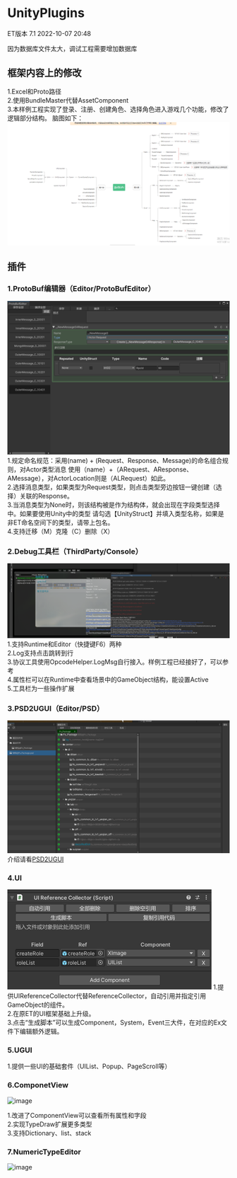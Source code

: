 # UnityPlugins
ET版本 7.1 2022-10-07 20:48

因为数据库文件太大，调试工程需要增加数据库

## 框架内容上的修改
1.Excel和Proto路径  
2.使用BundleMaster代替AssetComponent  
3.本样例工程实现了登录、注册、创建角色、选择角色进入游戏几个功能，修改了逻辑部分结构。
脑图如下：
![img.png](img.png)
## 插件
### 1.ProtoBuf编辑器（Editor/ProtoBufEditor）
![img_1.png](img_1.png)
1.规定命名规范：采用(name) + (Request、Response、Message)的命名组合规则，对Actor类型消息
使用（name）+（ARequest、AResponse、AMessage），对ActorLocation则是（ALRequest）如此。  
2.选择消息类型，如果类型为Request类型，则点击类型旁边按钮一键创建（选择）关联的Response。  
3.当消息类型为None时，则该结构被是作为结构体，就会出现在字段类型选择中。如果要使用Unity中的类型
请勾选【UnityStruct】并填入类型名称，如果是非ET命名空间下的类型，请带上包名。  
4.支持迁移（M）克隆（C）删除（X）
### 2.Debug工具栏（ThirdParty/Console）
![img_2.png](img_2.png)
1.支持Runtime和Editor（快捷键F6）两种  
2.Log支持点击跳转到行  
3.协议工具使用OpcodeHelper.LogMsg自行接入。样例工程已经接好了，可以参考  
4.属性栏可以在Runtime中查看场景中的GameObject结构，能设置Active  
5.工具栏为一些操作扩展  
### 3.PSD2UGUI（Editor/PSD）
![img_3.png](img_3.png)
介绍请看[PSD2UGUI](https://blog.csdn.net/Sagacious_G/article/details/124145809)
### 4.UI
![img_4.png](img_4.png)
1.提供UIReferenceCollector代替ReferenceCollector，自动引用并指定引用GameObject的组件。  
2.在原ET的UI框架基础上升级。  
3.点击“生成脚本”可以生成Component，System，Event三大件，在对应的Ex文件下编辑额外逻辑。  
### 5.UGUI
1.提供一些UI的基础套件（UIList、Popup、PageScroll等）
### 6.ComponetView
![image](https://user-images.githubusercontent.com/49907344/195511113-64a0261b-d8f7-4777-9de8-8b42e07c73d8.png)

1.改进了ComponentView可以查看所有属性和字段  
2.实现TypeDraw扩展更多类型  
3.支持Dictionary、list、stack
### 7.NumericTypeEditor
![image](https://user-images.githubusercontent.com/49907344/195549206-973e480b-8659-4be6-a1c7-2a055460089b.png)

